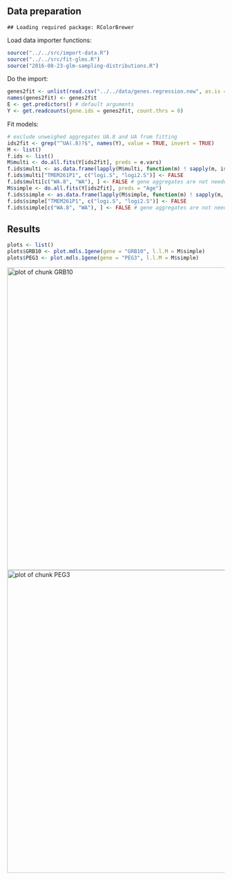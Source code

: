 ## Data preparation


```
## Loading required package: RColorBrewer
```

Load data importer functions:

```r
source("../../src/import-data.R")
source("../../src/fit-glms.R")
source("2016-08-23-glm-sampling-distributions.R")
```

Do the import:


```r
genes2fit <- unlist(read.csv("../../data/genes.regression.new", as.is = TRUE))
names(genes2fit) <- genes2fit
E <- get.predictors() # default arguments
Y <- get.readcounts(gene.ids = genes2fit, count.thrs = 0)
```

Fit models:


```r
# exclude unweighed aggregates UA.8 and UA from fitting
ids2fit <- grep("^UA(.8)?$", names(Y), value = TRUE, invert = TRUE)
M <- list()
f.ids <- list()
M$multi <- do.all.fits(Y[ids2fit], preds = e.vars)
f.ids$multi <- as.data.frame(lapply(M$multi, function(m) ! sapply(m, is.null)))
f.ids$multi["TMEM261P1", c("logi.S", "logi2.S")] <- FALSE
f.ids$multi[c("WA.8", "WA"), ] <- FALSE # gene aggregates are not needed here
M$simple <- do.all.fits(Y[ids2fit], preds = "Age")
f.ids$simple <- as.data.frame(lapply(M$simple, function(m) ! sapply(m, is.null)))
f.ids$simple["TMEM261P1", c("logi.S", "logi2.S")] <- FALSE
f.ids$simple[c("WA.8", "WA"), ] <- FALSE # gene aggregates are not needed here
```

## Results


```r
plots <- list()
plots$GRB10 <- plot.mdls.1gene(gene = "GRB10", l.l.M = M$simple) 
plots$PEG3 <- plot.mdls.1gene(gene = "PEG3", l.l.M = M$simple) 
```

<img src="figure/GRB10-1.png" title="plot of chunk GRB10" alt="plot of chunk GRB10" width="700px" />

<img src="figure/PEG3-1.png" title="plot of chunk PEG3" alt="plot of chunk PEG3" width="700px" />
